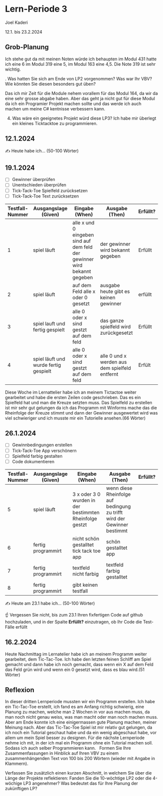 # Lern-Periode 3

Joel Kaderi

12.1. bis 23.2.2024

## Grob-Planung

Ich stehe gut da mit meinen Noten würde ich behaupten im Modul 431 hatte ich eine 6 im Modul 319 eine 5, im Modul 163 eine 4,5. Die Note 319 ist sehr wichtig.

. Was hatten Sie sich am Ende von LP2 vorgenommen? Was war Ihr VBV? Wie könnten Sie diesen besonders gut üben?

Das ich mir Zeit für die Module nehem vorallem für das Modul 164, da wir da eine sehr grosse abgabe haben. Aber das geht ja nicht gut für diese Modul da ich ein Programier Projekt machen sollte und das werde ich auch machen um meine C# kentnisse verbessern kann.

4. Was wäre ein geeignetes Projekt würd diese LP3?
Ich habe mir überlegt ein kleines Ticktacktoe zu programmieren.

## 12.1.2024

✍️ Heute habe ich... (50-100 Wörter)

## 19.1.2024

- [ ] Gewinner überprüfen
- [ ] Unentschieden überprüfen
- [ ] Tick-Tack-Toe Spielfeld zurücksetzen
- [ ] Tick-Tack-Toe Text zurücksetzen

| Testfall-Nummer | Ausgangslage (Given) | Eingabe (When) | Ausgabe (Then) | Erfüllt? |
| --------------- | -------------------- | -------------- | -------------- | -------- |
| 1               |      spiel läuft                |  alle x und 0 eingeben sind auf dem feld          der gewinner wird bekannt gegeben    |            der gewinner wird bekannt gegeben       |     Erfüllt     |
| 2               |         spiel läuft             |    auf dem Feld alle x oder 0 gesetzt            |          ausgabe heute gibt es keinen gewinner      |     erfüllt     |           
|    3            |     spiel lauft und fertig gespielt                 |   alle 0 oder x sind gestzt auf dem feld    |    das ganze spielfeld wird zurückgesetzt            |     Erfüllt     |
| 4               |    spiel läuft und wurde fertig gespielt                  |   alle 0 oder x sind gestzt auf dem feld              |        alle 0 und x werden aus dem spielfeld entfernt        |  Erfült        |


Diese Woche im Lernattelier habe ich an meinem Tictactoe weiter gearbeitet und habe die ersten Zeilen code geschrieben. Das es ein Spielfeld hat und man die Kreuze setzten muss. Das Spielfeld zu erstellen ist mir sehr gut gelungen da ich das Programm mit Winforms mache das die Rheinfolge der Kreuze stimmt und dann der Gewinner ausgewertet wird was viel schwieriger und ich musste mir ein Tutorielle ansehen.(66 Wörter)

## 26.1.2024

- [ ] Gewinnbedingungen erstellen
- [ ] Tick-Tack-Toe App verschönern
- [ ] Spielfeld farbig gestalten
- [ ] Code dokumentieren

| Testfall-Nummer | Ausgangslage (Given)                                         | Eingabe (When)              | Ausgabe (Then) | Erfüllt? |
| --------------- | ------------------------------------------------------------ | --------------------------- | -------------- | -------- |
| 5               |   spiel läuft                                                           |                    3 x oder 3 0 wurden in der bestimmten Rheinfolge gestzt         |     wenn diese Rheinfolge auf bedingung zu trifft wird der Gewinner bestimmt           |          |
|  6  | fertig programmirt | nicht schön gestalltet tick tack toe app|  schön gestalltet app || 
|7 | fertig programmirt | textfeld nicht farbig|textfeld farbig gestalltet||
|8|fertig programmirt| gibt keinen testfall||||
✍️ Heute am 23.1 habe ich... (50-100 Wörter)

☝️ Vergessen Sie nicht, bis zum 23.1 Ihren fixfertigen Code auf github hochzuladen, und in der Spalte **Erfüllt?** einzutragen, ob Ihr Code die Test-Fälle erfüllt

## 16.2.2024

Heute Nachmittag im Lernatelier habe ich an meinem Programm weiter gearbeitet, dem Tic-Tac-Toe. Ich habe den letzten feinen Schliff am Spiel gemacht und dann habe ich noch gemacht, dass wenn ein X auf dem Feld das Feld grün wird und wenn ein 0 gesetzt wird, dass es blau wird.(51 Wörter) 

## Reflexion

In dieser dritten Lernperiode mussten wir ein Programm erstellen. Ich habe ein Tic-Tac-Toe erstellt, ich fand es am Anfang richtig schwierig, eine Planung zu machen, welche man 2 Wochen in vor aus machen muss, da man noch nicht genau weiss, was man macht oder man noch machen muss. Aber am Ende konnte ich eine einigermassen gute Planung machen, meiner Meinung nach. Aber das Tic-Tac-Toe Spiel ist mir relativ gut gelungen, da ich noch ein Tutorial geschaut habe und da ein wenig abgeschaut habe, vor allem um mein Spiel besser zu designen. Für die nächste Lernperiode nehme ich mit, in der ich mal ein Programm ohne ein Tutorial machen soll. Sodass ich auch selber Programmieren kann.  
Formen Sie Ihre Zusammenfassungen in Hinblick auf Ihren VBV zu einem zusammenhängenden Text von 100 bis 200 Wörtern (wieder mit Angabe in Klammern).

Verfassen Sie zusätzlich einen kurzen Abschnitt, in welchem Sie über die Länge der Projekte reflektieren: Fanden Sie die 10-wöchtige LP2 oder die 4-wöchige LP3 angenehmer? Was bedeutet das für Ihre Planung der zukünftigen LP?
